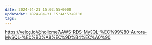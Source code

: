 ```yaml
---
date: 2024-04-21 15:02:55+0000
updatedAt: 2024-04-21 15:44:52+8110
tags: 
---
```

https://velog.io/@holicme7/AWS-RDS-MySQL-%EC%99%80-Aurora-MySQL-%EC%B0%A8%EC%9D%B4%EC%A0%90